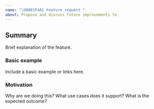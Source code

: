 ```yaml
---
name: "\U0001F4A1 Feature request "
about: Propose and discuss future improvements to 
---
```


## Summary

Brief explanation of the feature.

### Basic example

Include a basic example or links here.

### Motivation

Why are we doing this? What use cases does it support? What is the expected outcome?
